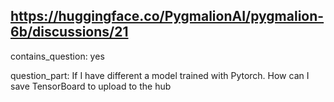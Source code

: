 ## https://huggingface.co/PygmalionAI/pygmalion-6b/discussions/21

contains_question: yes

question_part: If  I have different a model trained with Pytorch. How can I save TensorBoard to upload to the hub